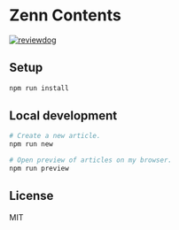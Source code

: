 # Zenn Contents

[![reviewdog](https://github.com/ysmtegsr/zenn-contents/actions/workflows/textlint.yaml/badge.svg)](https://github.com/ysmtegsr/zenn-contents/actions/workflows/textlint.yaml)
## Setup

```sh
npm run install
```

## Local development

```sh
# Create a new article.
npm run new

# Open preview of articles on my browser.
npm run preview
```

## License

MIT
